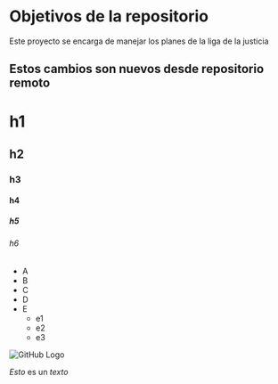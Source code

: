 # Objetivos de la repositorio

Este proyecto se encarga de manejar los planes de la liga de la justicia

## Estos cambios son nuevos desde repositorio remoto


# h1
## h2
### h3
#### h4
##### h5
###### h6

* A
* B
* C
* D
* E
  * e1
  * e2
  * e3

![GitHub Logo](https://avatars.githubusercontent.com/u/583231?v=4)

*Esto* es un _texto_
